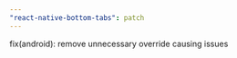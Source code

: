 ```yaml
---
"react-native-bottom-tabs": patch
---
```


fix(android): remove unnecessary override causing issues
